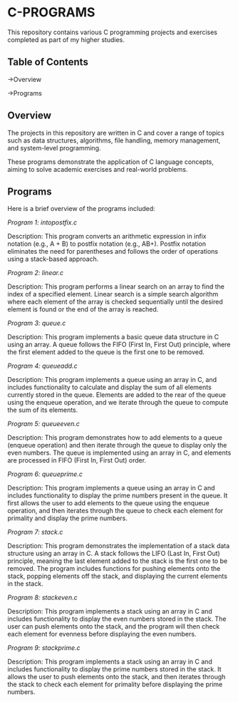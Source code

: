 # C-PROGRAMS
This repository contains various C programming projects and exercises completed as part of my higher studies.


## Table of Contents

->Overview

->Programs


## Overview
The projects in this repository are written in C and cover a range of topics such as data structures, algorithms, file handling, memory management, and system-level programming.

These programs demonstrate the application of C language concepts, aiming to solve academic exercises and real-world problems.


## Programs
Here is a brief overview of the programs included:

*Program 1: intopostfix.c*

Description: This program converts an arithmetic expression in infix notation (e.g., A + B) to postfix notation (e.g., AB+). Postfix notation eliminates the need for parentheses and follows the order of operations using a stack-based approach.

*Program 2: linear.c*

Description: This program performs a linear search on an array to find the index of a specified element. Linear search is a simple search algorithm where each element of the array is checked sequentially until the desired element is found or the end of the array is reached.

*Program 3: queue.c*

Description: This program implements a basic queue data structure in C using an array. A queue follows the FIFO (First In, First Out) principle, where the first element added to the queue is the first one to be removed.

*Program 4: queueadd.c*

Description: This program implements a queue using an array in C, and includes functionality to calculate and display the sum of all elements currently stored in the queue. Elements are added to the rear of the queue using the enqueue operation, and we iterate through the queue to compute the sum of its elements.

*Program 5: queueeven.c*

Description: This program demonstrates how to add elements to a queue (enqueue operation) and then iterate through the queue to display only the even numbers. The queue is implemented using an array in C, and elements are processed in FIFO (First In, First Out) order.

*Program 6: queueprime.c*

Description: This program implements a queue using an array in C and includes functionality to display the prime numbers present in the queue. It first allows the user to add elements to the queue using the enqueue operation, and then iterates through the queue to check each element for primality and display the prime numbers.

*Program 7: stack.c*

Description: This program demonstrates the implementation of a stack data structure using an array in C. A stack follows the LIFO (Last In, First Out) principle, meaning the last element added to the stack is the first one to be removed. The program includes functions for pushing elements onto the stack, popping elements off the stack, and displaying the current elements in the stack.

*Program 8: stackeven.c*

Description: This program implements a stack using an array in C and includes functionality to display the even numbers stored in the stack. The user can push elements onto the stack, and the program will then check each element for evenness before displaying the even numbers.

*Program 9: stackprime.c*

Description: This program implements a stack using an array in C and includes functionality to display the prime numbers stored in the stack. It allows the user to push elements onto the stack, and then iterates through the stack to check each element for primality before displaying the prime numbers.
